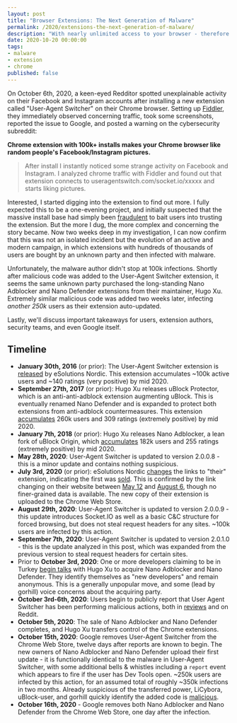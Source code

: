 ```yaml
---
layout: post
title: "Browser Extensions: The Next Generation of Malware"
permalink: /2020/extensions-the-next-generation-of-malware/
description: "With nearly unlimited access to your browser - therefore any account you have on the web - extensions represent an increasingly valuable frontier for malware authors. Alongside little store regulation, push updates to all users, and hard-to-detect command and control options, 200k infected systems in a day is all-too-easy."
date: 2020-10-20 00:00:00
tags:
- malware
- extension
- chrome
published: false
---
```


On October 6th, 2020, a keen-eyed Redditor spotted unexplainable activity on their Facebook and Instagram accounts after installing a new extension called "User-Agent Switcher" on their Chrome browser. Setting up [Fiddler](https://www.telerik.com/fiddler), they immediately observed concerning traffic, took some screenshots, reported the issue to Google, and posted a warning on the cybersecurity subreddit:

**Chrome extension with 100k+ installs makes your Chrome browser like random people's Facebook/Instagram pictures.**

>After install I instantly noticed some strange activity on Facebook and Instagram. I analyzed chrome traffic with Fiddler and found out that extension connects to useragentswitch.com/socket.io/xxxxx and starts liking pictures.

Interested, I started digging into the extension to find out more. I fully expected this to be a one-evening project, and initially suspected that the massive install base had simply been [fraudulent](https://www.theregister.com/2020/05/28/chrome_web_store_fraud/) to bait users into trusting the extension. But the more I dug, the more complex and concerning the story became. Now two weeks deep in my investigation, I can now confirm that this was not an isolated incident but the evolution of an active and modern campaign, in which extensions with hundreds of thousands of users are bought by an unknown party and then infected with malware.

Unfortunately, the malware author didn't stop at 100k infections. Shortly after malicious code was added to the User-Agent Switcher extension, it seems the same unknown party purchased the long-standing Nano Adblocker and Nano Defender extensions from their maintainer, Hugo Xu. Extremely similar malicious code was added two weeks later, infecting *another 250k* users as their extension auto-updated.




Lastly, we'll discuss important takeaways for users, extension authors, security teams, and even Google itself.

## Timeline

- **January 30th, 2016** (or prior): The User-Agent Switcher extension is [released](/2020/extensions-the-next-generation-of-malware/esolutions-fb-history.png) by eSolutions Nordic. This extension accumulates ~100k active users and ~140 ratings (very positive) by mid 2020.
- **September 27th, 2017** (or prior): Hugo Xu releases uBlock Protector, which is an anti-anti-adblock extension augmenting uBlock. This is eventually renamed Nano Defender and is expanded to protect both extensions from anti-adblock countermeasures. This extension [accumulates](https://chrome-stats.com/d/ggolfgbegefeeoocgjbmkembbncoadlb) 260k users and 309 ratings (extremely positive) by mid 2020.
- **January 7th, 2018** (or prior): Hugo Xu releases Nano Adblocker, a lean fork of uBlock Origin, which [accumulates](https://chrome-stats.com/d/gabbbocakeomblphkmmnoamkioajlkfo) 182k users and 255 ratings (extremely positive) by mid 2020.
- **May 28th, 2020**: User-Agent Switcher is updated to version 2.0.0.8 - this is a minor update and contains nothing suspicious.
- **July 3rd, 2020** (or prior): eSolutions Nordic [changes](/2020/extensions-the-next-generation-of-malware/esolutions-fb-history.png) the links to "their" extension, indicating the first was [sold](/2020/extensions-the-next-generation-of-malware/esolutions-fb-sale.png). This is confirmed by the link changing on their website between [May 12](https://web.archive.org/web/20200512050157/https://www.esolutions.se/) and [August 6](https://web.archive.org/web/20200806004521/https://www.esolutions.se/), though no finer-grained data is available. The new copy of their extension is uploaded to the Chrome Web Store.
- **August 29th, 2020**: User-Agent Switcher is updated to version 2.0.0.9 - this update introduces Socket.IO as well as a basic C&C structure for forced browsing, but does not steal request headers for any sites. ~100k users are infected by this action.
- **September 7th, 2020**: User-Agent Switcher is updated to version 2.0.1.0 - this is the update analyzed in this post, which was expanded from the previous version to steal request headers for certain sites.
- Prior to **October 3rd, 2020**: One or more developers claiming to be in Turkey [begin talks](https://github.com/NanoAdblocker/NanoCore/issues/362) with Hugo Xu to acquire Nano Adblocker and Nano Defender. They identify themselves as "new developers" and remain anonymous. This is a generally unpopular move, and some (lead by gorhill) voice concerns about the acquiring party.
- **October 3rd-6th, 2020**: Users begin to publicly report that User Agent Switcher has been performing malicious actions, both in [reviews](/2020/extensions-the-next-generation-of-malware/comments-warning.png) and on Reddit.
- **October 5th, 2020**: The sale of Nano Adblocker and Nano Defender completes, and Hugo Xu transfers control of the Chrome extensions.
- **October 15th, 2020**: Google removes User-Agent Switcher from the Chrome Web Store, twelve days after reports are known to begin. The new owners of Nano Adblocker and Nano Defender upload their first update - it is functionally identical to the malware in User-Agent Switcher, with some additional bells & whistles including a `report` event which appears to fire if the user has Dev Tools open. ~250k users are infected by this action, for an assumed total of roughly ~350k infections in two months. Already suspicious of the transferred power, LiCybora, uBlock-user, and gorhill quickly identify the added code is [malicious](https://github.com/NanoAdblocker/NanoCore/issues/362#issuecomment-709428210).
- **October 16th, 2020** - Google removes both Nano Adblocker and Nano Defender from the Chrome Web Store, one day after the infection.
